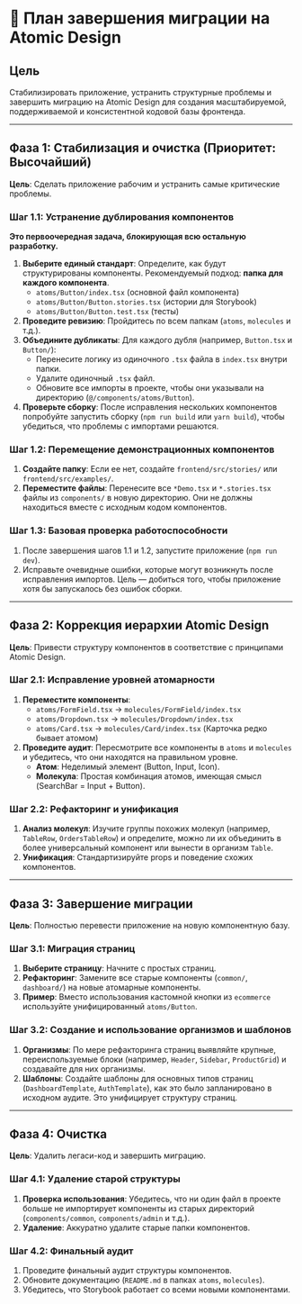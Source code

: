 # 🚀 План завершения миграции на Atomic Design

## Цель

Стабилизировать приложение, устранить структурные проблемы и завершить миграцию на Atomic Design для создания масштабируемой, поддерживаемой и консистентной кодовой базы фронтенда.

---

## Фаза 1: Стабилизация и очистка (Приоритет: Высочайший)

**Цель**: Сделать приложение рабочим и устранить самые критические проблемы.

### Шаг 1.1: Устранение дублирования компонентов
**Это первоочередная задача, блокирующая всю остальную разработку.**

1.  **Выберите единый стандарт**: Определите, как будут структурированы компоненты. Рекомендуемый подход: **папка для каждого компонента**.
    -   `atoms/Button/index.tsx` (основной файл компонента)
    -   `atoms/Button/Button.stories.tsx` (истории для Storybook)
    -   `atoms/Button/Button.test.tsx` (тесты)
2.  **Проведите ревизию**: Пройдитесь по всем папкам (`atoms`, `molecules` и т.д.).
3.  **Объедините дубликаты**: Для каждого дубля (например, `Button.tsx` и `Button/`):
    -   Перенесите логику из одиночного `.tsx` файла в `index.tsx` внутри папки.
    -   Удалите одиночный `.tsx` файл.
    -   Обновите все импорты в проекте, чтобы они указывали на директорию (`@/components/atoms/Button`).
4.  **Проверьте сборку**: После исправления нескольких компонентов попробуйте запустить сборку (`npm run build` или `yarn build`), чтобы убедиться, что проблемы с импортами решаются.

### Шаг 1.2: Перемещение демонстрационных компонентов

1.  **Создайте папку**: Если ее нет, создайте `frontend/src/stories/` или `frontend/src/examples/`.
2.  **Переместите файлы**: Перенесите все `*Demo.tsx` и `*.stories.tsx` файлы из `components/` в новую директорию. Они не должны находиться вместе с исходным кодом компонентов.

### Шаг 1.3: Базовая проверка работоспособности

1.  После завершения шагов 1.1 и 1.2, запустите приложение (`npm run dev`).
2.  Исправьте очевидные ошибки, которые могут возникнуть после исправления импортов. Цель — добиться того, чтобы приложение хотя бы запускалось без ошибок сборки.

---

## Фаза 2: Коррекция иерархии Atomic Design

**Цель**: Привести структуру компонентов в соответствие с принципами Atomic Design.

### Шаг 2.1: Исправление уровней атомарности

1.  **Переместите компоненты**:
    -   `atoms/FormField.tsx` → `molecules/FormField/index.tsx`
    -   `atoms/Dropdown.tsx` → `molecules/Dropdown/index.tsx`
    -   `atoms/Card.tsx` → `molecules/Card/index.tsx` (Карточка редко бывает атомом)
2.  **Проведите аудит**: Пересмотрите все компоненты в `atoms` и `molecules` и убедитесь, что они находятся на правильном уровне.
    -   **Атом**: Неделимый элемент (Button, Input, Icon).
    -   **Молекула**: Простая комбинация атомов, имеющая смысл (SearchBar = Input + Button).

### Шаг 2.2: Рефакторинг и унификация

1.  **Анализ молекул**: Изучите группы похожих молекул (например, `TableRow`, `OrdersTableRow`) и определите, можно ли их объединить в более универсальный компонент или вынести в организм `Table`.
2.  **Унификация**: Стандартизируйте props и поведение схожих компонентов.

---

## Фаза 3: Завершение миграции

**Цель**: Полностью перевести приложение на новую компонентную базу.

### Шаг 3.1: Миграция страниц

1.  **Выберите страницу**: Начните с простых страниц.
2.  **Рефакторинг**: Замените все старые компоненты (`common/`, `dashboard/`) на новые атомарные компоненты.
3.  **Пример**: Вместо использования кастомной кнопки из `ecommerce` используйте унифицированный `atoms/Button`.

### Шаг 3.2: Создание и использование организмов и шаблонов

1.  **Организмы**: По мере рефакторинга страниц выявляйте крупные, переиспользуемые блоки (например, `Header`, `Sidebar`, `ProductGrid`) и создавайте для них организмы.
2.  **Шаблоны**: Создайте шаблоны для основных типов страниц (`DashboardTemplate`, `AuthTemplate`), как это было запланировано в исходном аудите. Это унифицирует структуру страниц.

---

## Фаза 4: Очистка

**Цель**: Удалить легаси-код и завершить миграцию.

### Шаг 4.1: Удаление старой структуры

1.  **Проверка использования**: Убедитесь, что ни один файл в проекте больше не импортирует компоненты из старых директорий (`components/common`, `components/admin` и т.д.).
2.  **Удаление**: Аккуратно удалите старые папки компонентов.

### Шаг 4.2: Финальный аудит

1.  Проведите финальный аудит структуры компонентов.
2.  Обновите документацию (`README.md` в папках `atoms`, `molecules`).
3.  Убедитесь, что Storybook работает со всеми новыми компонентами. 
